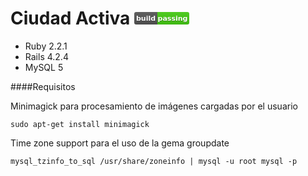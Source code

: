 # Ciudad Activa <svg xmlns="http://www.w3.org/2000/svg" width="88" height="20"><linearGradient id="b" x2="0" y2="100%"><stop offset="0" stop-color="#bbb" stop-opacity=".1"/><stop offset="1" stop-opacity=".1"/></linearGradient><mask id="a"><rect width="88" height="20" rx="3" fill="#fff"/></mask><g mask="url(#a)"><path fill="#555" d="M0 0h37v20H0z"/><path fill="#4c1" d="M37 0h51v20H37z"/><path fill="url(#b)" d="M0 0h88v20H0z"/></g><g fill="#fff" text-anchor="middle" font-family="DejaVu Sans,Verdana,Geneva,sans-serif" font-size="11"><text x="18.5" y="15" fill="#010101" fill-opacity=".3">build</text><text x="18.5" y="14">build</text><text x="61.5" y="15" fill="#010101" fill-opacity=".3">passing</text><text x="61.5" y="14">passing</text></g></svg>

* Ruby 2.2.1
* Rails 4.2.4
* MySQL 5




####Requisitos

Minimagick para procesamiento de imágenes cargadas por el usuario
	
	sudo apt-get install minimagick

Time zone support para el uso de la gema groupdate
	
	mysql_tzinfo_to_sql /usr/share/zoneinfo | mysql -u root mysql -p